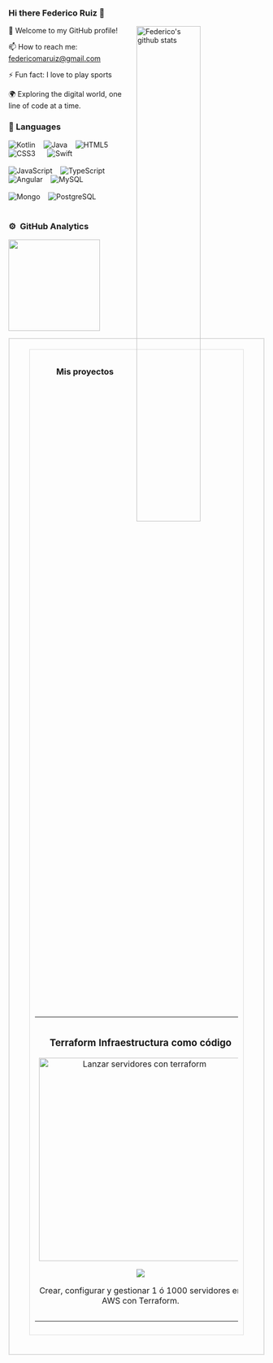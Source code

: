 ### Hi there Federico Ruiz 👋

<img width="50%" align="right" alt="Federico's github stats" src="https://media.tenor.com/-SV9TjUGabMAAAAC/hacker-python.gif" />

🚀 Welcome to my GitHub profile!

📫 How to reach me: federicomaruiz@gmail.com

⚡ Fun fact: I love to play sports

🌍 Exploring the digital world, one line of code at a time.

### 🔭 Languages  

![Kotlin](https://img.shields.io/badge/kotlin-%230095D5.svg?style=for-the-badge&logo=kotlin&logoColor=white)&nbsp;&nbsp;&nbsp;
![Java](https://img.shields.io/badge/java-%23ED8B00.svg?style=for-the-badge&logo=java&logoColor=white)&nbsp;&nbsp;&nbsp;
![HTML5](https://img.shields.io/badge/html5-%23E34F26.svg?style=for-the-badge&logo=html5&logoColor=white) &nbsp;&nbsp;&nbsp;
![CSS3](https://img.shields.io/badge/css3-%231572B6.svg?style=for-the-badge&logo=css3&logoColor=white)&nbsp;&nbsp;&nbsp;&nbsp;&nbsp;
![Swift](https://img.shields.io/badge/Swift-FA7343?style=for-the-badge&logo=swift&logoColor=white)
<br/><br/>
![JavaScript](https://img.shields.io/badge/javascript-%23323330.svg?style=for-the-badge&logo=javascript&logoColor=%23F7DF1E)&nbsp;&nbsp;&nbsp;
![TypeScript](https://img.shields.io/badge/typescript-%2300f.svg?style=for-the-badge&logo=typescript&logoColor=white)&nbsp;&nbsp;&nbsp;
![Angular](https://img.shields.io/badge/Angular-20232A?style=for-the-badge&logo=angular&logoColor=FF0000)&nbsp;&nbsp;&nbsp;
![MySQL](https://img.shields.io/badge/mysql-%2300f.svg?style=for-the-badge&logo=mysql&logoColor=white)&nbsp;&nbsp;&nbsp;
<br/><br/>
![Mongo](https://img.shields.io/badge/MongoDB-4EA94B?style=for-the-badge&logo=mongodb&logoColor=white)&nbsp;&nbsp;&nbsp;
![PostgreSQL](https://img.shields.io/badge/postgreSQL-skyblue.svg?style=for-the-badge&logo=postgreSQL&logoColor=black)&nbsp;&nbsp;&nbsp;
 &nbsp;&nbsp;&nbsp;
<br/>
<br/>

### ⚙️ &nbsp;GitHub Analytics

<p align="left">
<a href="https://github.com/federicomaruiz">
  <img height="180em" src="https://github-readme-stats-eight-theta.vercel.app/api/top-langs/?username=federicomaruiz&layout=compact&langs_count=6&theme=algolia"/>
</a>
</p>

<div align="center" style="border: 2px solid #ddd; padding: 20px; max-width: 600px; margin: auto;">

<div style="border: 1px solid #ddd; padding: 10px; max-width: 400px;">

###  Mis proyectos  

<table>
<tr>
<td width="50%">
<h3 align="center">Terraform Infraestructura como código</h3>
<div align="center">
<a href="https://github.com/federicomaruiz/Terraform-Infraestructura.git" target="_blank"><img src="https://decidesoluciones.es/wp-content/uploads/2022/01/Terraform-3000x1500.png" width="400" alt="Lanzar servidores con terraform"></a>
<p>
<a href="https://github.com/federicomaruiz/Terraform-Infraestructura.git" target="_blank">
<img src="https://img.shields.io/badge/CÓDIGO-ff9?style=for-the-badge&logo=github&logoColor=black">
</a>
</p>
<p>Crear, configurar y gestionar 1 ó 1000 servidores en AWS con Terraform.</p>
</div>
                                                                                      
</td>

<td width="50%">
               <br>
<h3 align="center">Guardian Alert</h3>
<div align="center">                                       
<a href="https://github.com/federicomaruiz/GuardianAlert" target="_blank"><img src=""https://i.ibb.co/dLSktcn/Screenshot-2024-11-15-at-14-27-24.png"" width="400" heigth="400" alt="App de alertas"></a>
<br>
<p>
<a href="https://github.com/federicomaruiz/GuardianAlert" target="_blank">
<img src="https://img.shields.io/badge/C%C3%93DIGO-80ffaa?style=for-the-badge&logo=github&logoColor=black">
</a>
</p>
</p>Aplicación de seguridad, tecnologia empleada JetpackCompose</p>
</div>                                                             
</table>                                                                                 
</div>
<br>
<!--
<table>
<tr>
<td width="50%">
<h3 align="center">Curso Android Intermedio</h3>
<div align="center">
<a href="https://github.com/ArisGuimera/Android-Expert-Intermedio" target="_blank"><img src="https://i.imgur.com/V48W0sU.jpg" width="400" alt="Curso intermedio Android"></a>
<p>
<a href="https://github.com/ArisGuimera/Android-Expert-Intermedio" target="_blank">
<img src="https://img.shields.io/badge/CÓDIGO-ff9?style=for-the-badge&logo=github&logoColor=black">
</a>
<a href="https://youtu.be/UaR7GSNACsM" target="_blank">
<img src="https://img.shields.io/badge/-Youtube-green?style=for-the-badge&color=fbfc40">
</a>
</p>
<p>Aprende a programar aplicaciones <strong>Android con Kotlin nivel intermedio</strong> - En este curso nos centraremos en las <strong>buenas prácticas, arquitectura y testing</strong>. Curso <strong>GRATUITO de 8 horas</strong> con todo el código disponible para descargar.</p>
</div>
  <!--                                                                                    
</td>       
<!--
<td width="50%">
<h3 align="center">Curso Kotlin Multiplatform</h3>
<div align="center">
<a href="https://github.com/ArisGuimera/Curso-Kotlin-Multiplatform" target="_blank"><img src="https://i.imgur.com/nDDp1Ra.jpg" width="400" alt="Curso Kotlin Multiplatform"></a>
<p>
<a href="https://github.com/ArisGuimera/Curso-Kotlin-Multiplatform" target="_blank">
<img src="https://img.shields.io/badge/C%C3%93DIGO-cfaae0?style=for-the-badge&logo=github&logoColor=black">
</a>
<a href="https://youtube.com/playlist?list=PL8ie04dqq7_NUvBcMMosVRAbqZDWmRzX3&si=FdS-Z07ZFAUjDHAE" target="_blank">
<img src="https://img.shields.io/badge/-Youtube-green?style=for-the-badge&color=ff00f4">
</a>
</p>
<p>Aprende a programar aplicaciones <strong>multiplataform con Kotlin y Jetpack Compose</strong> - En este curso nos centraremos en dominar Kotlin Multiplatform <strong>desde cero</strong>. Curso <strong>GRATUITO</strong> (en desarrollo) con todo el código disponible para descargar.</p>
</div>
                                                                         
</td>  
</table>  

<!--
**federicomaruiz/federicomaruiz** is a ✨ _special_ ✨ repository because its `README.md` (this file) appears on your GitHub profile.

-->
